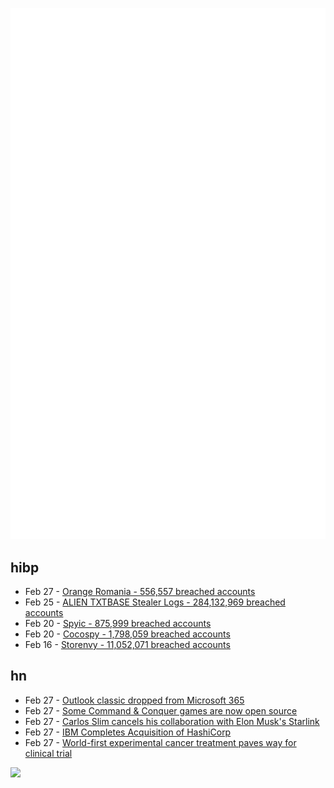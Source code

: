 ![Metrics](https://raw.githubusercontent.com/phixion/phixion/master/metrics.svg)

## hibp

<!--
for https://github.com/phixion/phixion/blob/main/.github/workflows/feeds.yml
-->
<!--START_SECTION:haveibeenpwnd-->
- Feb 27 - [Orange Romania - 556,557 breached accounts](https://haveibeenpwned.com/PwnedWebsites#OrangeRomania)
- Feb 25 - [ALIEN TXTBASE Stealer Logs - 284,132,969 breached accounts](https://haveibeenpwned.com/PwnedWebsites#AlienStealerLogs)
- Feb 20 - [Spyic - 875,999 breached accounts](https://haveibeenpwned.com/PwnedWebsites#Spyic)
- Feb 20 - [Cocospy - 1,798,059 breached accounts](https://haveibeenpwned.com/PwnedWebsites#Cocospy)
- Feb 16 - [Storenvy - 11,052,071 breached accounts](https://haveibeenpwned.com/PwnedWebsites#Storenvy)
<!--END_SECTION:haveibeenpwnd-->

## hn

<!--
for https://github.com/phixion/phixion/blob/main/.github/workflows/feeds.yml
-->
<!--START_SECTION:hn-->
- Feb 27 - [Outlook classic dropped from Microsoft 365](https://office-watch.com/2025/outlook-classic-dropped-from-microsoft-365/)
- Feb 27 - [Some Command & Conquer games are now open source](https://github.com/electronicarts)
- Feb 27 - [Carlos Slim cancels his collaboration with Elon Musk's Starlink](https://mexicodailypost.com/2025/02/24/carlos-slim-orders-to-cancel-his-collaboration-with-elon-musks-starlink/)
- Feb 27 - [IBM Completes Acquisition of HashiCorp](https://newsroom.ibm.com/2025-02-27-ibm-completes-acquisition-of-hashicorp,-creates-comprehensive,-end-to-end-hybrid-cloud-platform)
- Feb 27 - [World-first experimental cancer treatment paves way for clinical trial](https://www.wehi.edu.au/news/world-first-experimental-cancer-treatment-paves-way-for-clinical-trial/)
<!--END_SECTION:hn-->

<!--
for https://yhype.me
-->
![](https://hit.yhype.me/github/profile?user_id=13013670)
